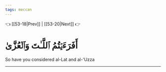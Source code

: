 ```yaml
---
tags: meccan
---
```


👈 [[53-18|Prev]] | [[53-20|Next]] 👉

# أَفَرَءَيۡتُمُ ٱللَّـٰتَ وَٱلۡعُزَّىٰ

So have you considered al-Lat and al-'Uzza

---

